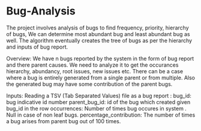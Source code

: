 # Bug-Analysis
The project involves analysis of bugs to find frequency, priority, hierarchy of bugs, We can determine most abundant bug and least abundant bug as well. The algorithm eventually creates the tree of bugs as per the hierarchy and inputs of bug report.

Overview:
We have n bugs reported by the system in the form of bug report and there parent causes. We need to analyze it to get the occurances hierarchy, abundancy, root issues, new issues etc. There can be a case where a bug is entirely generated from a single parent or from multiple. Also the generated bug may have some contribution of the parent bugs.

Inputs: 
Reading a TSV (Tab Separated Values) file as a bug report :
bug_id: bug indicative id number
parent_bug_id: id of the bug which created given bug_id in the row
occurrences: Number of times bug occures in system . Null in case of non leaf bugs.
percentage_contribution: The number of times a bug arises from parent bug out of 100 times.

